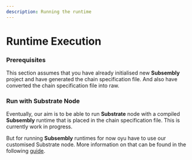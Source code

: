 ```yaml
---
description: Running the runtime
---
```


# Runtime Execution

### Prerequisites

This section assumes that you have already initialised new **Subsembly** project and have generated the chain specification file. And also have converted the chain specification file into raw.

### Run with Substrate Node

Eventually, our aim is to be able to run **Substrate** node with a compiled **Subsembly** runtime that is placed in the chain specification file. This is currently work in progress.

But for running **Subsembly** runtimes for now oyu have to use our customised Substrate node. More information on that can be found in the following [guide](../guides/create-your-first-subsembly-runtime/).

